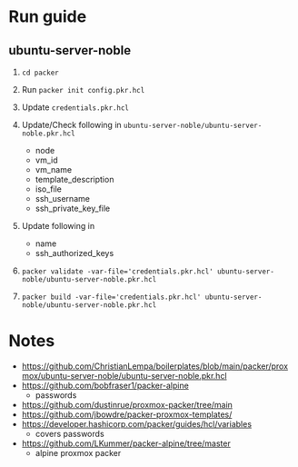 # Run guide
## ubuntu-server-noble
1. `cd packer`
2. Run `packer init config.pkr.hcl`
3. Update `credentials.pkr.hcl`
4. Update/Check following in `ubuntu-server-noble/ubuntu-server-noble.pkr.hcl`
    - node
    - vm_id
    - vm_name
    - template_description
    - iso_file
    - ssh_username
    - ssh_private_key_file

5. Update following in 
    - name
    - ssh_authorized_keys
    
4. `packer validate -var-file='credentials.pkr.hcl' ubuntu-server-noble/ubuntu-server-noble.pkr.hcl`
5. `packer build -var-file='credentials.pkr.hcl' ubuntu-server-noble/ubuntu-server-noble.pkr.hcl`


# Notes
- https://github.com/ChristianLempa/boilerplates/blob/main/packer/proxmox/ubuntu-server-noble/ubuntu-server-noble.pkr.hcl
- https://github.com/bobfraser1/packer-alpine 
    - passwords
- https://github.com/dustinrue/proxmox-packer/tree/main
- https://github.com/jbowdre/packer-proxmox-templates/
- https://developer.hashicorp.com/packer/guides/hcl/variables
    - covers passwords
- https://github.com/LKummer/packer-alpine/tree/master
    - alpine proxmox packer
